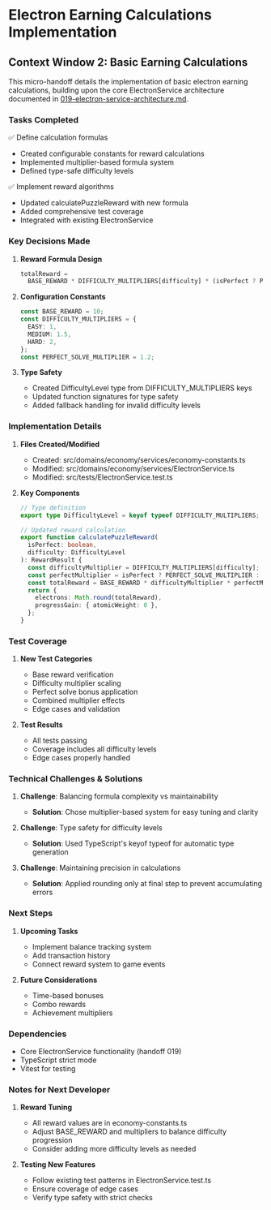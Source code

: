 # Electron Earning Calculations Implementation

## Context Window 2: Basic Earning Calculations

This micro-handoff details the implementation of basic electron earning calculations, building upon the core ElectronService architecture documented in [019-electron-service-architecture.md](./019-electron-service-architecture.md).

### Tasks Completed

✅ Define calculation formulas

- Created configurable constants for reward calculations
- Implemented multiplier-based formula system
- Defined type-safe difficulty levels

✅ Implement reward algorithms

- Updated calculatePuzzleReward with new formula
- Added comprehensive test coverage
- Integrated with existing ElectronService

### Key Decisions Made

1. **Reward Formula Design**

   ```typescript
   totalReward =
     BASE_REWARD * DIFFICULTY_MULTIPLIERS[difficulty] * (isPerfect ? PERFECT_SOLVE_MULTIPLIER : 1);
   ```

2. **Configuration Constants**

   ```typescript
   const BASE_REWARD = 10;
   const DIFFICULTY_MULTIPLIERS = {
     EASY: 1,
     MEDIUM: 1.5,
     HARD: 2,
   };
   const PERFECT_SOLVE_MULTIPLIER = 1.2;
   ```

3. **Type Safety**
   - Created DifficultyLevel type from DIFFICULTY_MULTIPLIERS keys
   - Updated function signatures for type safety
   - Added fallback handling for invalid difficulty levels

### Implementation Details

1. **Files Created/Modified**

   - Created: src/domains/economy/services/economy-constants.ts
   - Modified: src/domains/economy/services/ElectronService.ts
   - Modified: src/tests/ElectronService.test.ts

2. **Key Components**

   ```typescript
   // Type definition
   export type DifficultyLevel = keyof typeof DIFFICULTY_MULTIPLIERS;

   // Updated reward calculation
   export function calculatePuzzleReward(
     isPerfect: boolean,
     difficulty: DifficultyLevel
   ): RewardResult {
     const difficultyMultiplier = DIFFICULTY_MULTIPLIERS[difficulty];
     const perfectMultiplier = isPerfect ? PERFECT_SOLVE_MULTIPLIER : 1;
     const totalReward = BASE_REWARD * difficultyMultiplier * perfectMultiplier;
     return {
       electrons: Math.round(totalReward),
       progressGain: { atomicWeight: 0 },
     };
   }
   ```

### Test Coverage

1. **New Test Categories**

   - Base reward verification
   - Difficulty multiplier scaling
   - Perfect solve bonus application
   - Combined multiplier effects
   - Edge cases and validation

2. **Test Results**
   - All tests passing
   - Coverage includes all difficulty levels
   - Edge cases properly handled

### Technical Challenges & Solutions

1. **Challenge**: Balancing formula complexity vs maintainability

   - **Solution**: Chose multiplier-based system for easy tuning and clarity

2. **Challenge**: Type safety for difficulty levels

   - **Solution**: Used TypeScript's keyof typeof for automatic type generation

3. **Challenge**: Maintaining precision in calculations
   - **Solution**: Applied rounding only at final step to prevent accumulating errors

### Next Steps

1. **Upcoming Tasks**

   - Implement balance tracking system
   - Add transaction history
   - Connect reward system to game events

2. **Future Considerations**
   - Time-based bonuses
   - Combo rewards
   - Achievement multipliers

### Dependencies

- Core ElectronService functionality (handoff 019)
- TypeScript strict mode
- Vitest for testing

### Notes for Next Developer

1. **Reward Tuning**

   - All reward values are in economy-constants.ts
   - Adjust BASE_REWARD and multipliers to balance difficulty progression
   - Consider adding more difficulty levels as needed

2. **Testing New Features**
   - Follow existing test patterns in ElectronService.test.ts
   - Ensure coverage of edge cases
   - Verify type safety with strict checks
